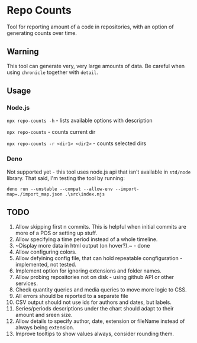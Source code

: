 # Repo Counts
Tool for reporting amount of a code in repositories, with an option of generating counts over time.

## Warning
This tool can generate very, very large amounts of data. Be careful when using `chronicle` together with `detail`.

## Usage

### Node.js
`npx repo-counts -h` - lists available options with description

`npx repo-counts` - counts current dir

`npx repo-counts -r <dir1> <dir2>` - counts selected dirs

### Deno
Not supported yet - this tool uses node.js api that isn't available in `std/node` library. That said, I'm testing the tool by running:

`deno run --unstable --compat --allow-env --import-map=./import_map.json .\src\index.mjs`

## TODO
1. Allow skipping first n commits. This is helpful when initial commits are more of a POS or setting up stuff.
2. Allow specifying a time period instead of a whole timeline.
3. ~Display more data in html output (on hover?).~ - done
4. Allow configuring colors.
5. Allow defyining config file, that can hold repeatable congfiguration - implemented, not tested.
6. Implement option for ignoring extensions and folder names.
7. Allow probing repositories not on disk - using github API or other services.
8. Check quantity queries and media queries to move more logic to CSS.
9. All errors should be reported to a separate file
10. CSV output should not use ids for authors and dates, but labels.
11. Series/periods descriptions under the chart should adapt to their amount and sreen size.
12. Allow details to specify author, date, extension or fileName instead of always being extension.
13. Improve tooltips to show values always, consider rounding them.
